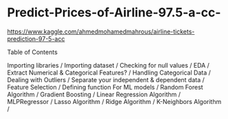 # Predict-Prices-of-Airline-97.5-a-cc-
https://www.kaggle.com/ahmedmohamedmahrous/airline-tickets-prediction-97-5-acc

Table of Contents

Importing libraries / 
Importing dataset / 
Checking for null values /
EDA /
Extract Numerical & Categorical Features? / 
Handling Categorical Data / 
Dealing with Outliers / 
Separate your independent & dependent data /
Feature Selection /
Defining function For ML models /
Random Forest Algorithm /
Gradient Boosting /
Linear Regression Algorithm /
MLPRegressor /
Lasso Algorithm /
Ridge Algorithm /
K-Neighbors Algorithm /
